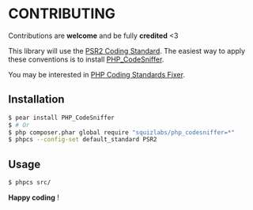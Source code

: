 CONTRIBUTING
============

Contributions are **welcome** and be fully **credited** <3

This library will use the [PSR2 Coding Standard](http://www.php-fig.org/psr/psr-2/).
The easiest way to apply these conventions is to install [PHP_CodeSniffer](http://pear.php.net/package/PHP_CodeSniffer).

You may be interested in [PHP Coding Standards Fixer](https://github.com/fabpot/PHP-CS-Fixer).

Installation
------------

``` bash
$ pear install PHP_CodeSniffer
$ # Or
$ php composer.phar global require "squizlabs/php_codesniffer=*"
$ phpcs --config-set default_standard PSR2
```

Usage
-----

``` bash
$ phpcs src/
```

**Happy coding** !
